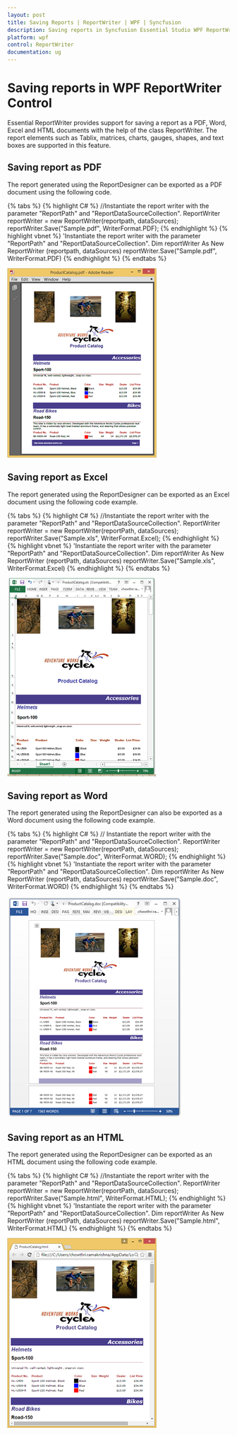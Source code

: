 ```yaml
---
layout: post
title: Saving Reports | ReportWriter | WPF | Syncfusion
description: Saving reports in Syncfusion Essential Studio WPF ReportWriter control, its elements, features and more.
platform: wpf
control: ReportWriter
documentation: ug
---
```


# Saving reports in WPF ReportWriter Control

Essential ReportWriter provides support for saving a report as a PDF, Word, Excel and HTML documents with the help of the class ReportWriter. The report elements such as Tablix, matrices, charts, gauges, shapes, and text boxes are supported in this feature. 

## Saving report as PDF 

The report generated using the ReportDesigner can be exported as a PDF document using the following code.

{% tabs %}
{% highlight C# %}
//Instantiate the report writer with the parameter "ReportPath" and "ReportDataSourceCollection".
ReportWriter reportWriter = new ReportWriter(reportpath, dataSources);
reportWriter.Save("Sample.pdf", WriterFormat.PDF);
{% endhighlight %}
{% highlight vbnet %}
'Instantiate the report writer with the parameter "ReportPath" and "ReportDataSourceCollection".
Dim reportWriter As New ReportWriter (reportpath, dataSources)
reportWriter.Save("Sample.pdf", WriterFormat.PDF)
{% endhighlight %}
{% endtabs %}

![Saving-Reports_images](Saving-Reports_images/Saving-Reports_img1.png) 

## Saving report as Excel 

The report generated using the ReportDesigner can be exported as an Excel document using the following code example. 

{% tabs %}
{% highlight C# %}
//Instantiate the report writer with the parameter "ReportPath" and "ReportDataSourceCollection".
ReportWriter reportWriter = new ReportWriter(reportPath, dataSources);
reportWriter.Save("Sample.xls", WriterFormat.Excel);
{% endhighlight %}
{% highlight vbnet %}
'Instantiate the report writer with the parameter "ReportPath" and "ReportDataSourceCollection".
Dim reportWriter As New ReportWriter (reportPath, dataSources)
reportWriter.Save("Sample.xls", WriterFormat.Excel)
{% endhighlight %}
{% endtabs %}

![Saving-Reports_images](Saving-Reports_images/Saving-Reports_img2.png) 

## Saving report as Word 

The report generated using the ReportDesigner can also be exported as a Word document using the following code example.

{% tabs %}
{% highlight C# %}
// Instantiate the report writer with the parameter "ReportPath" and "ReportDataSourceCollection".
ReportWriter reportWriter = new ReportWriter(reportPath, dataSources);
reportWriter.Save("Sample.doc", WriterFormat.WORD);
{% endhighlight %}
{% highlight vbnet %}
'Instantiate the report writer with the parameter "ReportPath" and "ReportDataSourceCollection".
Dim reportWriter As New ReportWriter (reportPath, dataSources)
reportWriter.Save("Sample.doc", WriterFormat.WORD)
{% endhighlight %}
{% endtabs %}

![Saving-Reports_images](Saving-Reports_images/Saving-Reports_img3.png) 

## Saving report as an HTML 

The report generated using the ReportDesigner can be exported as an HTML document using the following code example. 

{% tabs %}
{% highlight C# %}
//Instantiate the report writer with the parameter "ReportPath" and "ReportDataSourceCollection".
ReportWriter reportWriter = new ReportWriter(reportPath, dataSources);
reportWriter.Save("Sample.html", WriterFormat.HTML);
{% endhighlight %}
{% highlight vbnet %}
'Instantiate the report writer with the parameter "ReportPath" and "ReportDataSourceCollection".
Dim reportWriter As New ReportWriter (reportPath, dataSources)
reportWriter.Save("Sample.html", WriterFormat.HTML)
{% endhighlight %}
{% endtabs %}

![Saving-Reports_images](Saving-Reports_images/Saving-Reports_img4.png) 